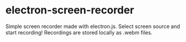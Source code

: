 # electron-screen-recorder

Simple screen recorder made with electron.js. Select screen source and start recording! Recordings are stored locally as .webm files.
